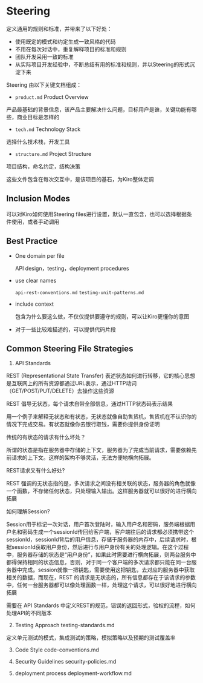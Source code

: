 # Steering

定义通用的规则和标准，并带来了以下好处：

- 使用既定的模式和约定生成一致风格的代码
- 不用在每次对话中，重复解释项目的标准和规则
- 团队开发采用一致的标准
- 从实际项目开发经验中，不断总结有用的标准和规则，并以Steering的形式沉淀下来

Steering 由以下关键文档组成：

- `product.md` Product Overview

产品最基础的背景信息，该产品主要解决什么问题，目标用户是谁，关键功能有哪些，商业目标是怎样的

- `tech.md` Technology Stack

选择什么技术栈，开发工具

- `structure.md` Project Structure

项目结构，命名约定，结构决策

这些文件包含在每次交互中，是该项目的基石，为Kiro整体定调

## Inclusion Modes

可以对Kiro如何使用Steering files进行设置，默认一直包含，也可以选择根据条件使用，或者手动调用

## Best Practice

- One domain per file

  API design，testing，deployment procedures

- use clear names

  `api-rest-conventions.md`
  `testing-unit-patterns.md`

- include context

  包含为什么要这么做，不仅仅提供要遵守的规则，可以让Kiro更懂你的意图

- 对于一些比较难描述的，可以提供代码片段

## Common Steering File Strategies

1. API Standards

REST (Representational State Transfer) 表述状态如何进行转移，它的核心思想是互联网上的所有资源都通过URL表示，通过HTTP动词（GET/POST/PUT/DELETE）去操作这些资源

REST 倡导无状态，每个请求自带全部信息，通过HTTP状态码表示结果

用一个例子来解释无状态和有状态，无状态就像自助售货机，售货机在不认识你的情况下完成交易。有状态就像你去银行取钱，需要你提供身份证明

传统的有状态的请求有什么坏处？

所谓的状态是指在服务器中存储的上下文，服务器为了完成当前请求，需要依赖先前请求的上下文。这样的架构不够灵活，无法方便地横向拓展。

REST请求又有什么好处?

REST 强调的无状态指的是，多次请求之间没有相关联的状态，服务器的角色就像一个函数，不存储任何状态，只处理输入输出。这样服务器就可以很好的进行横向拓展

如何理解Session?

Session用于标记一次对话，用户首次登陆时，输入用户名和密码，服务端根据用户名和密码生成一个sessionId传回给客户端，客户端往后的请求都必须携带这个sessionId，sessionId背后的用户信息，存储于服务器的内存中，后续请求时，根据sessionId获取用户身份，然后进行与用户身份有关的处理逻辑。在这个过程中，服务器存储的状态是“用户身份”，如果此时需要进行横向拓展，则两台服务中都得保持相同的状态信息，否则，对于同一个客户端的多次请求都只能在同一台服务器中完成。session就像一把钥匙，需要使用这把钥匙，去对应的服务器中获取相关的数据，而现在，REST 的请求是无状态的，所有信息都存在于该请求的参数中，任何一台服务器都可以像处理函数一样，处理这个请求，可以很好地进行横向拓展

需要在 API Standards 中定义REST的规范，错误的返回形式，验权的流程，如何处理API的不同版本

2. Testing Approach testing-standards.md

定义单元测试的模式，集成测试的策略，模拟策略以及预期的测试覆盖率

3. Code Style code-conventions.md

4. Security Guidelines security-policies.md

5. deployment process deployment-workflow.md